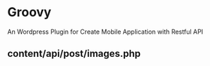 # Groovy
An Wordpress Plugin for Create Mobile Application with Restful API

## content/api/post/images.php
